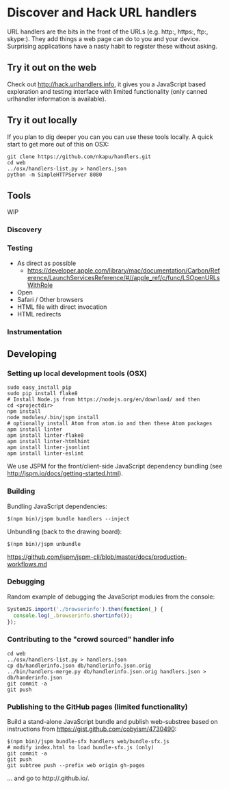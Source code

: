 # Discover and Hack URL handlers

URL handlers are the bits in the front of the URLs (e.g. http:, https:, ftp:, skype:). They add things a web page can do to you and your device. Surprising applications have a nasty habit to register these without asking.

## Try it out on the web

Check out http://hack.urlhandlers.info, it gives you a JavaScript based exploration and testing interface with limited functionality (only canned urlhandler information is available).

## Try it out locally

If you plan to dig deeper you can you can use these tools locally. A quick start to get more out of this on OSX:

```shell
git clone https://github.com/nkapu/handlers.git
cd web
../osx/handlers-list.py > handlers.json
python -m SimpleHTTPServer 8080
```

## Tools

WIP

### Discovery

### Testing

* As direct as possible
  * https://developer.apple.com/library/mac/documentation/Carbon/Reference/LaunchServicesReference/#//apple_ref/c/func/LSOpenURLsWithRole
* Open
* Safari / Other browsers
 * HTML file with direct invocation
 * HTML redirects

### Instrumentation

## Developing

### Setting up local development tools (OSX)

```shell
sudo easy_install pip
sudo pip install flake8
# Install Node.js from https://nodejs.org/en/download/ and then
cd <projectdir>
npm install
node_modules/.bin/jspm install
# optionally install Atom from atom.io and then these Atom packages
apm install linter
apm install linter-flake8
apm install linter-htmlhint
apm install linter-jsonlint
apm install linter-eslint
```
We use JSPM for the front/client-side JavaScript dependency bundling (see http://jspm.io/docs/getting-started.html).

### Building

Bundling JavaScript dependencies:

```shell
$(npm bin)/jspm bundle handlers --inject
```

Unbundling (back to the drawing board):

```shell
$(npm bin)/jspm unbundle
```

https://github.com/jspm/jspm-cli/blob/master/docs/production-workflows.md

### Debugging

Random example of debugging the JavaScript modules from the console:

```javascript
SystemJS.import('./browserinfo').then(function(_) {     
  console.log(_.browserinfo.shortinfo());
});
```

### Contributing to the "crowd sourced" handler info

```shell
cd web
../osx/handlers-list.py > handlers.json
cp db/handlerinfo.json db/handlerinfo.json.orig
../bin/handlers-merge.py db/handlerinfo.json.orig handlers.json > db/handerinfo.json
git commit -a
git push
```

### Publishing to the GitHub pages (limited functionality)

Build a stand-alone JavaScript bundle and publish web-substree based on
instructions from https://gist.github.com/cobyism/4730490:

```shell
$(npm bin)/jspm bundle-sfx handlers web/bundle-sfx.js
# modify index.html to load bundle-sfx.js (only)
git commit -a
git push
git subtree push --prefix web origin gh-pages
```
... and go to http://<USERNAME>.github.io/<REPOSITORY>.
